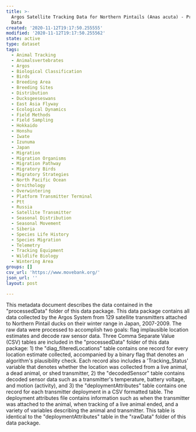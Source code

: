 ```yaml
---
title: >-
  Argos Satellite Tracking Data for Northern Pintails (Anas acuta) - Processed
  Data
created: '2020-11-12T19:17:50.255555'
modified: '2020-11-12T19:17:50.255562'
state: active
type: dataset
tags:
  - Animal Tracking
  - Animalsvertebrates
  - Argos
  - Biological Classification
  - Birds
  - Breeding Area
  - Breeding Sites
  - Distribution
  - Ducksgeeseswans
  - East Asia Flyway
  - Ecological Dynamics
  - Field Methods
  - Field Sampling
  - Hokkaido
  - Honshu
  - Iwate
  - Izunuma
  - Japan
  - Migration
  - Migration Organisms
  - Migration Pathway
  - Migratory Birds
  - Migratory Strategies
  - North Pacific Ocean
  - Ornithology
  - Overwintering
  - Platform Transmitter Terminal
  - Ptt
  - Russia
  - Satellite Transmitter
  - Seasonal Distribution
  - Seasonal Movement
  - Siberia
  - Species Life History
  - Species Migration
  - Telemetry
  - Tracking Equipment
  - Wildlife Biology
  - Wintering Area
groups: []
csv_url: 'https://www.movebank.org/'
json_url: ''
layout: post

---
```

This metadata document describes the data contained in the "processedData" folder of this data package. This data package contains all data collected by the Argos System from 129 satellite transmitters attached to Northern Pintail ducks on their winter range in Japan, 2007-2009. The raw data were processed to accomplish two goals: flag implausible location estimates and decode raw sensor data. Three Comma Separate Value (CSV) tables are included in the "processedData" folder of this data package: 1) the "diag_filteredLocations" table contains one record for every location estimate collected, accompanied by a binary flag that denotes an algorithm's plausibility check. Each record also includes a 'Tracking_Status' variable that denotes whether the location was collected from a live animal, a dead animal, or shed transmitter, 2) the "decodedSensor" table contains decoded sensor data such as a transmitter's temperature, battery voltage, and motion (activity), and 3) the "deploymentAttributes" table contains one record for each transmitter deployment in a CSV formatted table. The deployment attributes file contains information such as when the transmitter was attached to the animal, when tracking of a live animal ended, and a variety of variables describing the animal and transmitter. This table is identical to the "deploymentAttributes" table in the "rawData" folder of this data package.
